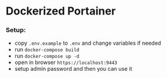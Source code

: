 # Dockerized Portainer

### Setup:

- copy `.env.example` to `.env` and change variables if needed
- run `docker-compose build`
- run `docker-compose up -d`
- open in browser `https://localhost:9443`
- setup admin password and then you can use it
